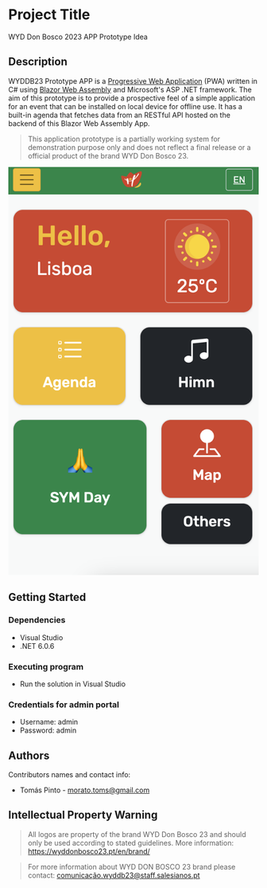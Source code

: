 
# Project Title

WYD Don Bosco 2023 APP Prototype Idea

## Description

WYDDB23 Prototype APP is a [Progressive Web Application](https://learn.microsoft.com/en-us/aspnet/core/blazor/progressive-web-app?view=aspnetcore-7.0&tabs=visual-studio) (PWA) written in C# using [Blazor Web Assembly](https://dotnet.microsoft.com/en-us/apps/aspnet/web-apps/blazor) and Microsoft's ASP .NET framework. The aim of this prototype is to provide a prospective feel of a simple application for an event that can be installed on local device for offline use. It has a built-in agenda that fetches data from an RESTful API hosted on the backend of this Blazor Web Assembly App.

> This application prototype is a partially working system for demonstration purpose only and does not reflect a final release or a official product of the brand WYD Don Bosco 23. 


![Screenshot](https://github.com/tomas-ribeiro-pinto/wyddb23_prototype/blob/main/Screenshot.png)

## Getting Started

### Dependencies

* Visual Studio
* .NET 6.0.6

### Executing program

* Run the solution in Visual Studio

### Credentials for admin portal

- Username: admin
- Password: admin

## Authors

Contributors names and contact info:

* Tomás Pinto - morato.toms@gmail.com

## Intellectual Property Warning

> All logos are property of the brand WYD Don Bosco 23 and should only be used according to stated guidelines. More information: https://wyddonbosco23.pt/en/brand/

> For more information about WYD DON BOSCO 23 brand please contact: [comunicação.wyddb23@staff.salesianos.pt](mailto:comunicacao.wyddb23@staff.salesianos.pt)
